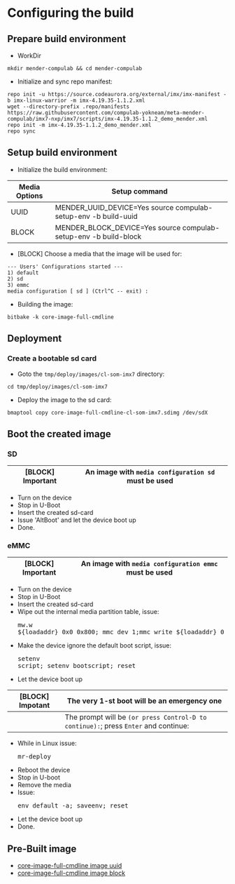 # Configuring the build

## Prepare build environment

* WorkDir
```
mkdir mender-compulab && cd mender-compulab
```
* Initialize and sync repo manifest:
```
repo init -u https://source.codeaurora.org/external/imx/imx-manifest -b imx-linux-warrior -m imx-4.19.35-1.1.2.xml
wget --directory-prefix .repo/manifests https://raw.githubusercontent.com/compulab-yokneam/meta-mender-compulab/imx7-nxp/imx7/scripts/imx-4.19.35-1.1.2_demo_mender.xml
repo init -m imx-4.19.35-1.1.2_demo_mender.xml
repo sync
```

## Setup build environment
* Initialize the build environment:

Media Options | Setup command |
--- | --- |
UUID|MENDER_UUID_DEVICE=Yes source compulab-setup-env -b build-uuid|
BLOCK|MENDER_BLOCK_DEVICE=Yes source compulab-setup-env -b build-block|

* [BLOCK] Choose a media that the image will be used for:
```
--- Users' Configurations started ---
1) default
2) sd
3) emmc
media configuration [ sd ] (Ctrl^C -- exit) :
```

* Building the image:
```
bitbake -k core-image-full-cmdline
```

## Deployment
### Create a bootable sd card
* Goto the `tmp/deploy/images/cl-som-imx7` directory:
```
cd tmp/deploy/images/cl-som-imx7
```

* Deploy the image to the sd card:
```
bmaptool copy core-image-full-cmdline-cl-som-imx7.sdimg /dev/sdX
```

## Boot the created image
### SD

[BLOCK] Important | An image with `media configuration sd` must be used |
--- | --- |

* Turn on the device
* Stop in U-Boot
* Insert the created sd-card
* Issue 'AltBoot' and let the device boot up
* Done.

### eMMC

[BLOCK] Important | An image with `media configuration emmc` must be used |
--- | --- |

* Turn on the device
* Stop in U-Boot
* Insert the created sd-card
* Wipe out the internal media partition table, issue:<pre>mw.w ${loadaddr} 0x0 0x800; mmc dev 1;mmc write ${loadaddr} 0 0x4</pre>
* Make the device ignore the default boot script, issue:<pre>setenv script; setenv bootscript; reset</pre>
* Let the device boot up

[BLOCK] Impotant | The very 1-st boot will be an emergency one
--- | --- |
| | The prompt will be `(or press Control-D to continue):`; press `Enter` and continue:

* While in Linux issue:<pre>mr-deploy</pre>
* Reboot the device
* Stop in U-boot
* Remove the media
* Issue:<pre>env default -a; saveenv; reset</pre>
* Let the device boot up
* Done.

## Pre-Built image
* [core-image-full-cmdline image  uuid](https://drive.google.com/file/d/1uFMYmxD7_7UMZkD1bsfrwK09v0ViwYsZ/view?usp=sharing)
* [core-image-full-cmdline image block](https://drive.google.com/file/d/1qRE747jViclcezYrbMr5GVdeaPgw4fo4/view?usp=sharing)
